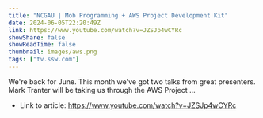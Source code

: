 ```yaml
---
title: "NCGAU | Mob Programming + AWS Project Development Kit"
date: 2024-06-05T22:20:49Z
link: https://www.youtube.com/watch?v=JZSJp4wCYRc
showShare: false
showReadTime: false
thumbnail: images/aws.png
tags: ["tv.ssw.com"]
---
```

We're back for June. This month we've got two talks from great presenters. Mark Tranter will be taking us through the AWS Project ...

- Link to article: https://www.youtube.com/watch?v=JZSJp4wCYRc